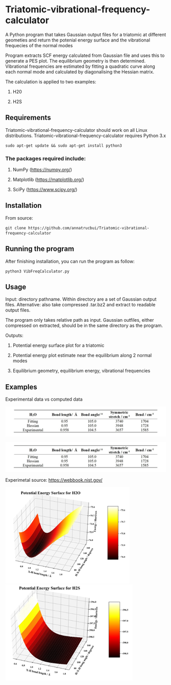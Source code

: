 # Triatomic-vibrational-frequency-calculator
A Python program that takes Gaussian output files for a triatomic at different geometies and return the potenial energy surface and the vibrational frequecies of the normal modes

Program extracts SCF energy calculated from Gaussian file and uses this to generate a PES plot. The equilibrium geometry is then determined. 
Vibrational frequencies are estimated by fitting a quadratic curve along each normal mode and calculated by diagonalising the Hessian matrix.

The calculation is applied to two examples:
1. H20

2. H2S



## Requirements 

Triatomic-vibrational-frequency-calculator should work on all Linux distributions.
Triatomic-vibrational-frequency-calculator
requires Python 3.x

	sudo apt-get update && sudo apt-get install python3

### The packages required include:

1. NumPy (https://numpy.org/)

2. Matplotlib (https://matplotlib.org/)

3. SciPy (https://www.scipy.org/)


## Installation
From source:

	git clone https://github.com/annatrucbui/Triatomic-vibrational-frequency-calculator


## Running the program
After finishing installation, you can run the program as follow:

	python3 VibFreqCalculator.py


## Usage

Input: directory pathname. Within directory are a set of Gaussian output files. Alternative: also take compressed .tar.bz2 and extract to readable output files.

The program only takes relative path as input. Gaussian outfiles, either compressed on extracted, should be in the same directory as the program.


Outputs: 
1. Potential energy surface plot for a triatomic 

2. Potential energy plot estimate near the equilibrium along 2 normal modes

3. Equilibrium geometry, equilibrium energy, vibrational frequencies

## Examples

Experimental data vs computed data

<p float="left">
  <img src="https://github.com/annatrucbui/triatomic-vibrational-frequency-calculator/blob/master/PESoutputs/H2O_compare.jpg?raw=true" width="800" />
</p>

<p float="left">
  <img src="https://github.com/annatrucbui/triatomic-vibrational-frequency-calculator/blob/master/PESoutputs/H2O_compare.jpg?raw=true" width="800" />
</p>

Experimetal source: https://webbook.nist.gov/

<p float="left">
  <img src="https://github.com/annatrucbui/triatomic-vibrational-frequency-calculator/blob/master/PESoutputs/H2O_PES.jpg?raw=true" height="300" />
  <img src="https://github.com/annatrucbui/triatomic-vibrational-frequency-calculator/blob/master/PESoutputs/H2S_PES.jpg?raw=true" height=300" />

</p>





